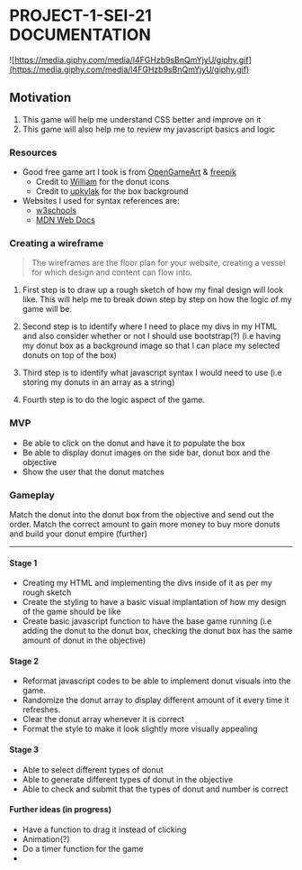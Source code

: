# PROJECT-1-SEI-21 DOCUMENTATION

![https://media.giphy.com/media/l4FGHzb9sBnQmYjyU/giphy.gif](https://media.giphy.com/media/l4FGHzb9sBnQmYjyU/giphy.gif)

## Motivation

1. This game will help me understand CSS better and improve on it
2. This game will also help me to review my javascript basics and logic

### Resources

- Good free game art I took is from [OpenGameArt](https://opengameart.org/) & [freepik](https://www.freepik.com/)
 	- Credit to [William](https://opengameart.org/content/donut-pack) for the donut icons
 	- Credit to [upkylak](https://www.freepik.com/free-vector/white-blank-cardboard-box-with-flip-top-realistic_6387612.htm) for the box background
- Websites I used for syntax references are:
 	- [w3schools](https://www.w3schools.com/)
 	- [MDN Web Docs](https://developer.mozilla.org/en-US/)

### Creating a wireframe 

> The wireframes are the floor plan for your website, creating a vessel for which design and content can flow into.

1. First step is to draw up a rough sketch of how my final design will look like. This will help me to break down step by step on how the logic of my game will be. 

2. Second step is to identify where I need to place my divs in my HTML and also consider whether or not I should use bootstrap(?) (i.e having my donut box as a background image so that I can place my selected donuts on top of the box)

3. Third step is to identify what javascript syntax I would need to use (i.e storing my donuts in an array as a string)

4. Fourth step is to do the logic aspect of the game.

### MVP

- Be able to click on the donut and have it to populate the box
-	Be able to display donut images on the side bar, donut box and the objective
- Show the user that the donut matches

### Gameplay

Match the donut into the donut box from the objective and send out the order. Match the correct amount to gain more money to buy more donuts and build your donut empire (further)

- - - -

#### Stage 1

- Creating my HTML and implementing the divs inside of it as per my rough sketch
- Create the styling to have a basic visual implantation of how my design of the game should be like
- Create basic javascript function to have the base game running (i.e adding the donut to the donut box, checking the donut box has the same amount of donut in the objective)

#### Stage 2

- Reformat javascript codes to be able to implement donut visuals into the game.
- Randomize the donut array to display different amount of it every time it refreshes.
- Clear the donut array whenever it is correct
- Format the style to make it look slightly more visually appealing

#### Stage 3

- Able to select different types of donut
- Able to generate different types of donut in the objective
- Able to check and submit that the types of donut and number is correct

#### Further ideas (in progress)
- Have a function to drag it instead of clicking
- Animation(?)
- Do a timer function for the game
- 